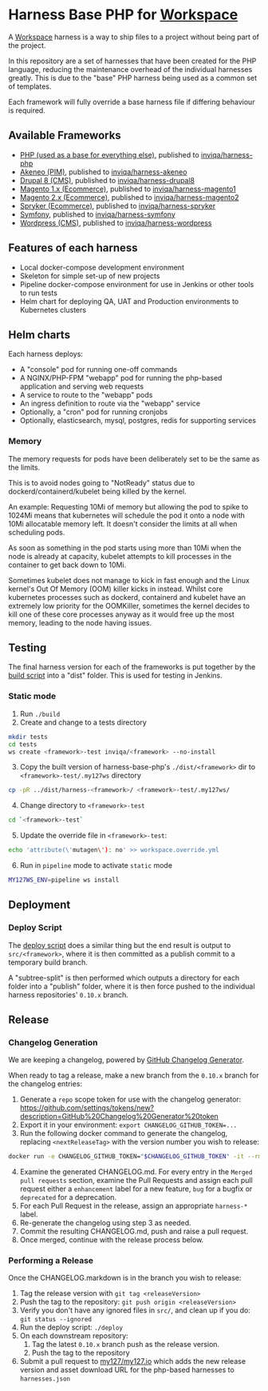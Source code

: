 # Harness Base PHP for [Workspace]

A [Workspace] harness is a way to ship files to a project without being part of the project.

In this repository are a set of harnesses that have been created for the PHP language, reducing the maintenance overhead
of the individual harnesses greatly. This is due to the "base" PHP harness being used as a common set of templates.

Each framework will fully override a base harness file if differing behaviour is required.

## Available Frameworks

* [PHP (used as a base for everything else)](src/_base/), published to [inviqa/harness-php]
* [Akeneo (PIM)](src/akeneo/), published to [inviqa/harness-akeneo]
* [Drupal 8 (CMS)](src/drupal8/), published to [inviqa/harness-drupal8]
* [Magento 1.x (Ecommerce)](src/magento1/), published to [inviqa/harness-magento1]
* [Magento 2.x (Ecommerce)](src/magento2/), published to [inviqa/harness-magento2]
* [Spryker (Ecommerce)](src/spryker/), published to [inviqa/harness-spryker]
* [Symfony](src/symfony/), published to [inviqa/harness-symfony]
* [Wordpress (CMS)](src/wordpress/), published to [inviqa/harness-wordpress]

## Features of each harness

* Local docker-compose development environment
* Skeleton for simple set-up of new projects
* Pipeline docker-compose environment for use in Jenkins or other tools to run tests
* Helm chart for deploying QA, UAT and Production environments to Kubernetes clusters

## Helm charts

Each harness deploys:
* A "console" pod for running one-off commands
* A NGINX/PHP-FPM "webapp" pod for running the php-based application and serving web requests
* A service to route to the "webapp" pods
* An ingress definition to route via the "webapp" service
* Optionally, a "cron" pod for running cronjobs
* Optionally, elasticsearch, mysql, postgres, redis for supporting services

### Memory

The memory requests for pods have been deliberately set to be the same as the limits.

This is to avoid nodes going to "NotReady" status due to dockerd/containerd/kubelet being killed by the kernel.

An example:
Requesting 10Mi of memory but allowing the pod to spike to 1024Mi means that kubernetes will schedule the pod it onto a
node with 10Mi allocatable memory left. It doesn't consider the limits at all when scheduling pods.

As soon as something in the pod starts using more than 10Mi when the node is already at capacity, kubelet attempts to
kill processes in the container to get back down to 10Mi.

Sometimes kubelet does not manage to kick in fast enough and the Linux kernel's Out Of Memory (OOM) killer kicks in
instead. Whilst core kubernetes processes such as dockerd, containerd and kubelet have an extremely low priority for
the OOMKiller, sometimes the kernel decides to kill one of these core processes anyway as it would free up the most
memory, leading to the node having issues.

## Testing

The final harness version for each of the frameworks is put together by the [build script](./build) into a "dist"
folder. This is used for testing in Jenkins.

### Static mode

1. Run `./build`
2. Create and change to a tests directory
```bash
mkdir tests
cd tests
ws create <framework>-test inviqa/<framework> --no-install
```
3. Copy the built version of harness-base-php's ``./dist/<framework>`` dir to `<framework>-test/.my127ws` directory
```bash
cp -pR ../dist/harness-<framework>/ <framework>-test/.my127ws/
```
4. Change directory to `<framework>-test`
```bash
cd `<framework>-test`
```
5. Update the override file in `<framework>-test`:
```bash
echo 'attribute(\'mutagen\'): no' >> workspace.override.yml
```
6. Run in `pipeline` mode to activate `static` mode
```bash
MY127WS_ENV=pipeline ws install
```

## Deployment

### Deploy Script

The [deploy script](./deploy) does a similar thing but the end result is output to `src/<framework>`, where it is then
committed as a publish commit to a temporary build branch.

A "subtree-split" is then performed which outputs a directory for each folder into a "publish" folder, where it is then
force pushed to the individual harness repositories' `0.10.x` branch.

## Release

### Changelog Generation

We are keeping a changelog, powered by [GitHub Changelog Generator].

When ready to tag a release, make a new branch from the `0.10.x` branch for the changelog entries:
1. Generate a `repo` scope token for use with the changelog generator: https://github.com/settings/tokens/new?description=GitHub%20Changelog%20Generator%20token
2. Export it in your environment: `export CHANGELOG_GITHUB_TOKEN=...`
3. Run the following docker command to generate the changelog, replacing `<nextReleaseTag>` with the version number you
   wish to release:
  ```bash
  docker run -e CHANGELOG_GITHUB_TOKEN="$CHANGELOG_GITHUB_TOKEN" -it --rm -v "$(pwd)":/usr/local/src/your-app ferrarimarco/github-changelog-generator --user inviqa --project harness-base-php --exclude-labels "duplicate,question,invalid,wontfix,skip-changelog" --future-release <nextReleaseTag>
  ```
4. Examine the generated CHANGELOG.md. For every entry in the `Merged pull requests` section, examine the Pull Requests
   and assign each pull request either a `enhancement` label for a new feature, `bug` for a bugfix or `deprecated` for
   a deprecation.
5. For each Pull Request in the release, assign an appropriate `harness-*` label.
6. Re-generate the changelog using step 3 as needed.
7. Commit the resulting CHANGELOG.md, push and raise a pull request.
8. Once merged, continue with the release process below.

### Performing a Release

Once the CHANGELOG.markdown is in the branch you wish to release:

1. Tag the release version with `git tag <releaseVersion>`
2. Push the tag to the repository: `git push origin <releaseVersion>`
3. Verify you don't have any ignored files in `src/`, and clean up if you do: `git status --ignored`
4. Run the deploy script: `./deploy`
5. On each downstream repository:
   1. Tag the latest `0.10.x` branch push as the release version.
   2. Push the tag to the repository
6. Submit a pull request to [my127/my127.io] which adds the new release version and asset download URL for the
   php-based harnesses to `harnesses.json`

[Workspace]: https://github.com/my127/workspace
[GitHub Changelog Generator]: https://github.com/github-changelog-generator/github-changelog-generator
[inviqa/harness-php]: https://github.com/inviqa/harness-php
[inviqa/harness-akeneo]: https://github.com/inviqa/harness-akeneo
[inviqa/harness-drupal8]: https://github.com/inviqa/harness-drupal8
[inviqa/harness-magento1]: https://github.com/inviqa/harness-magento1
[inviqa/harness-magento2]: https://github.com/inviqa/harness-magento2
[inviqa/harness-spryker]: https://github.com/inviqa/harness-spryker
[inviqa/harness-symfony]: https://github.com/inviqa/harness-symfony
[inviqa/harness-wordpress]: https://github.com/inviqa/harness-wordpress
[my127/my127.io]: https://github.com/my127/my127.io
